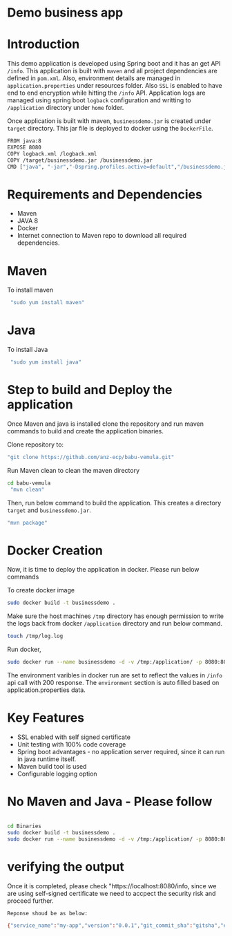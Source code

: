 Demo business app
============================

Introduction
==========================
This demo application is developed using Spring boot and it has an get API `/info`. This application is built with `maven` and all project dependencies are defined in `pom.xml`. Also, environment details are managed in `application.properties` under resources folder. Also `SSL` is enabled to have end to end encryption while hitting the `/info` API. Application logs are managed using spring boot `logback` configuration and writting to `/application` directory under `home` folder.

Once application is built with maven, `businessdemo.jar` is created under `target` directory. This jar file is deployed to docker using the `DockerFile`.

```sh
FROM java:8
EXPOSE 8080
COPY logback.xml /logback.xml
COPY /target/businessdemo.jar /businessdemo.jar
CMD ["java", "-jar","-Dspring.profiles.active=default","/businessdemo.jar"]
```

Requirements and Dependencies
======================
- Maven
- JAVA 8
- Docker
- Internet connection to Maven repo to download all required dependencies.

Maven
===========================
To install maven 
```sh
 "sudo yum install maven"
```
Java
=============================
To install Java
```sh
 "sudo yum install java"
```

Step to build and Deploy the application
==========================================
Once Maven and java is installed clone the repository and run maven commands to build and create the application binaries.

Clone repository to: 
```sh
"git clone https://github.com/anz-ecp/babu-vemula.git"
```
Run Maven clean to clean the maven directory
```sh
cd babu-vemula
 "mvn clean" 
 ```
Then, run below command to build the application. This creates a directory `target` and `businessdemo.jar`.
```sh
"mvn package"
```
Docker Creation
=====================
Now, it is time to deploy the application in docker. Please run below commands

To create docker image
```sh
sudo docker build -t businessdemo .
```

Make sure the host machines `/tmp` directory has enough permission to write the logs back from docker `/application` directory and run below command.

```sh
touch /tmp/log.log
```
Run docker,
```sh
sudo docker run --name businessdemo -d -v /tmp:/application/ -p 8080:8080 -e app=my-app -e ver=0.0.1 -e sha=gitsha businessdemo

```
The environment varibles in docker run are set to reflect the values in `/info` api call with 200 response. The `environment` section is auto filled based on application.properties data.

Key Features 
====================
- SSL enabled with self signed certificate
- Unit testing with 100% code coverage
- Spring boot advantages - no application server required, since it can run in java runtime itself.
- Maven build tool is used
- Configurable logging option

No Maven and Java - Please follow
====================================
```sh

cd Binaries
sudo docker build -t businessdemo .
sudo docker run --name businessdemo -d -v /tmp:/application/ -p 8080:8080 -e app=my-app -e ver=0.0.1 -e sha=gitsha businessdemo

```
# verifying the output

Once it is completed, please check "https://localhost:8080/info, since we are using self-signed certificate we need to accpect the security risk and proceed further.

`Reponse shoud be as below:`

```sh
{"service_name":"my-app","version":"0.0.1","git_commit_sha":"gitsha","env":{"service_port":"8080","log_level":"info"}}
```